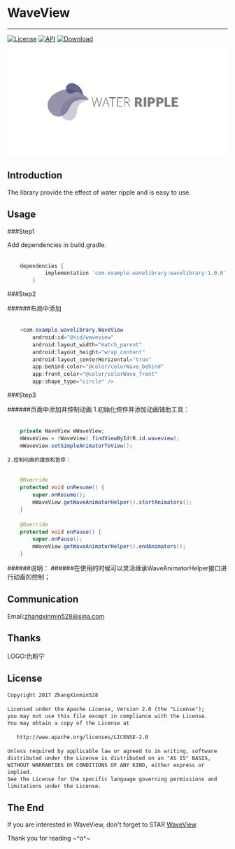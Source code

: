 # WaveView
------
[![License](https://img.shields.io/badge/License%20-Apache%202-337ab7.svg)](https://www.apache.org/licenses/LICENSE-2.0)
[![API](https://img.shields.io/badge/API-15%2B-brightgreen.svg?style=flat)](https://android-arsenal.com/api?level=15)
[ ![Download](https://api.bintray.com/packages/zhangxinmin528/wavelibrary/wavelibrary/images/download.svg) ](https://bintray.com/zhangxinmin528/wavelibrary/wavelibrary/_latestVersion)

<p align="center">
  <img alt="logo" src="https://github.com/ZhangXinmin528/WaveView-Simple/blob/master/example/src/main/assets/logo.png"/>
</p>

Introduction
------
The library provide the effect of water ripple and is easy to use.

Usage
------

###Step1

Add dependencies in build.gradle.


```groovy

	dependencies {
    		implementation 'com.example.wavelibrary:wavelibrary:1.0.0'
    	}
```
###Step2

######布局中添加
```java

	<com.example.wavelibrary.WaveView
        android:id="@+id/waveview"
        android:layout_width="match_parent"
        android:layout_height="wrap_content"
        android:layout_centerHorizontal="true"
        app:behind_color="@color/colorWave_behind"
        app:front_color="@color/colorWave_front"
        app:shape_type="circle" />
```
###Step3

######页面中添加并控制动画
	1.初始化控件并添加动画辅助工具：
```java

	private WaveView mWaveView;
	mWaveView = (WaveView) findViewById(R.id.waveview);
    mWaveView.setSimpleAnimatorToView();
```
	2.控制动画的播放和暂停：
```java

	@Override
    protected void onResume() {
        super.onResume();
        mWaveView.getWaveAnimatorHelper().startAnimators();
    }

    @Override
    protected void onPause() {
        super.onPause();
        mWaveView.getWaveAnimatorHelper().endAnimators();
    }
```

######说明：
######在使用的时候可以灵活继承WaveAnimatorHelper接口进行动画的控制；


Communication
------
Email:zhangxinmin528@sina.com

Thanks
------
LOGO:仇盼宁

License
------

    Copyright 2017 ZhangXinmin528

    Licensed under the Apache License, Version 2.0 (the "License");
    you may not use this file except in compliance with the License.
    You may obtain a copy of the License at

       http://www.apache.org/licenses/LICENSE-2.0

    Unless required by applicable law or agreed to in writing, software
    distributed under the License is distributed on an "AS IS" BASIS,
    WITHOUT WARRANTIES OR CONDITIONS OF ANY KIND, either express or implied.
    See the License for the specific language governing permissions and
    limitations under the License.


The End
---
If you are interested in WaveView, don't forget to STAR [WaveView](https://github.com/ZhangXinmin528/WaveView-Simple/tree/master).  

Thank you for reading ~^o^~

